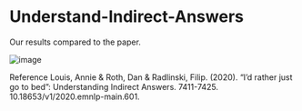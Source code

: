 # Understand-Indirect-Answers
Our results compared to the paper.


![image](https://user-images.githubusercontent.com/32479901/152432499-9380a12a-2b7b-42b8-9299-5d8575fe6fb8.png)



Reference
Louis, Annie & Roth, Dan & Radlinski, Filip. (2020). “I’d rather just go to bed”: Understanding Indirect Answers. 7411-7425. 10.18653/v1/2020.emnlp-main.601. 

